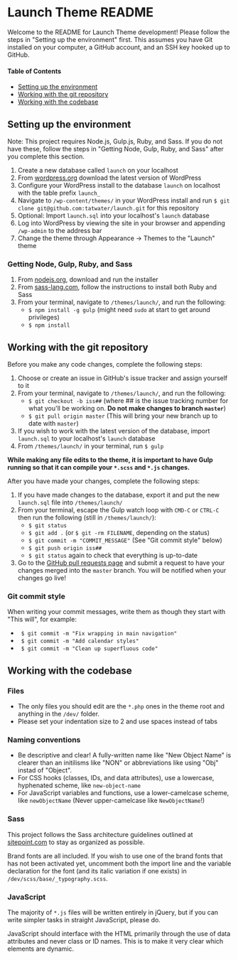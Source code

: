 # Launch Theme README

Welcome to the README for Launch Theme development! Please follow the steps in "Setting up the environment" first. This assumes you have Git installed on your computer, a GitHub account, and an SSH key hooked up to GitHub.

#### Table of Contents

- [Setting up the environment](#setting-up-the-environment)
- [Working with the git repository](#working-with-the-git-repository)
- [Working with the codebase](#working-with-the-codebase)

## Setting up the environment

Note: This project requires Node.js, Gulp.js, Ruby, and Sass. If you do not have these, follow the steps in "Getting Node, Gulp, Ruby, and Sass" after you complete this section.

1. Create a new database called `launch` on your localhost
2. From [wordpress.org](http://wordpress.org/) download the latest version of WordPress
3. Configure your WordPress install to the database `launch` on localhost with the table prefix `launch_`
4. Navigate to `/wp-content/themes/` in your WordPress install and run `$ git clone git@github.com:tatwater/launch.git` for this repository
5. Optional: Import `launch.sql` into your localhost's `launch` database
6. Log into WordPress by viewing the site in your browser and appending `/wp-admin` to the address bar
7. Change the theme through Appearance -> Themes to the "Launch" theme

### Getting Node, Gulp, Ruby, and Sass

1. From [nodejs.org](http://nodejs.org/), download and run the installer
2. From [sass-lang.com](http://sass-lang.com/install/), follow the instructions to install both Ruby and Sass
3. From your terminal, navigate to `/themes/launch/`, and run the following:
    - `$ npm install -g gulp` (might need `sudo` at start to get around privileges)
    - `$ npm install`

## Working with the git repository

Before you make any code changes, complete the following steps:

1. Choose or create an issue in GitHub's issue tracker and assign yourself to it
2. From your terminal, navigate to `/themes/launch/`, and run the following:
    - `$ git checkout -b iss##` (where ## is the issue tracking number for what you'll be working on. **Do not make changes to branch `master`**)
    - `$ git pull origin master` (This will bring your new branch up to date with `master`)
4. If you wish to work with the latest version of the database, import `launch.sql` to your localhost's `launch` database
5. From `/themes/launch/` in your terminal, run `$ gulp`

**While making any file edits to the theme, it is important to have Gulp running so that it can compile your `*.scss` and `*.js` changes.**

After you have made your changes, complete the following steps:

1. If you have made changes to the database, export it and put the new `launch.sql` file into `/themes/launch/`
2. From your terminal, escape the Gulp watch loop with `CMD-C` or `CTRL-C` then run the following (still in `/themes/launch/`):
    - `$ git status`
    - `$ git add .` (or `$ git -rm FILENAME`, depending on the status)
    - `$ git commit -m "COMMIT_MESSAGE"` (See "Git commit style" below)
    - `$ git push origin iss##`
    - `$ git status` again to check that everything is up-to-date
3. Go to the [GitHub pull requests page](https://github.com/tatwater/launch/pulls) and submit a request to have your changes merged into the `master` branch. You will be notified when your changes go live!

### Git commit style

When writing your commit messages, write them as though they start with "This will", for example:
 - ` $ git commit -m "Fix wrapping in main navigation"`
 - ` $ git commit -m "Add calendar styles"`
 - ` $ git commit -m "Clean up superfluous code"`

## Working with the codebase

### Files

- The only files you should edit are the `*.php` ones in the theme root and anything in the `/dev/` folder.
- Please set your indentation size to 2 and use spaces instead of tabs

### Naming conventions

- Be descriptive and clear! A fully-written name like "New Object Name" is clearer than an initilisms like "NON" or abbreviations like using "Obj" instad of "Object".
- For CSS hooks (classes, IDs, and data attributes), use a lowercase, hyphenated scheme, like `new-object-name`
- For JavaScript variables and functions, use a lower-camelcase scheme, like `newObjectName` (Never upper-camelcase like `NewObjectName`!)

### Sass

This project follows the Sass architecture guidelines outlined at [sitepoint.com](http://sitepoint.com/architecture-sass-project/) to stay as organized as possible.

Brand fonts are all included. If you wish to use one of the brand fonts that has not been activated yet, uncomment both the import line and the variable declaration for the font (and its italic variation if one exists) in `/dev/scss/base/_typography.scss`.

### JavaScript

The majority of `*.js` files will be written entirely in jQuery, but if you can write simpler tasks in straight JavaScript, please do.

JavaScript should interface with the HTML primarily through the use of data attributes and never class or ID names. This is to make it very clear which elements are dynamic.
